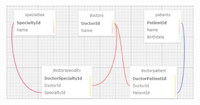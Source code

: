 ![alt text](https://github.com/keidsiri/DoctorOffice/blob/main/DoctorOffice/wwwroot/img/sql.JPG?raw=true)